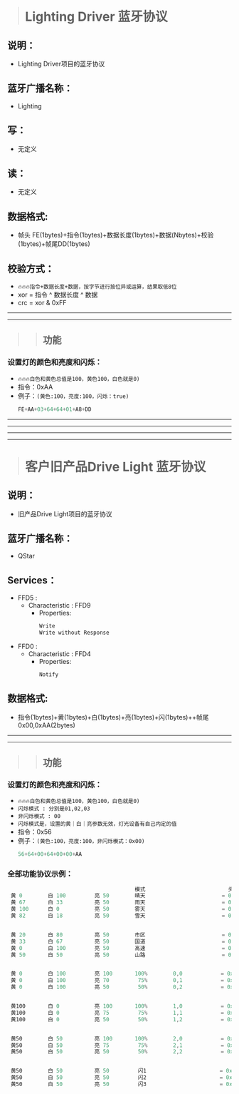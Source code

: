 > # Lighting Driver 蓝牙协议
## 说明：
 * Lighting Driver项目的蓝牙协议
## 蓝牙广播名称：
 * Lighting
## 写：
 * 无定义
## 读：
 * 无定义
## 数据格式:
 * 帧头 FE(1bytes)+指令(1bytes)+数据长度(1bytes)+数据(Nbytes)+校验(1bytes)+帧尾DD(1bytes)   
## 校验方式：
* `🔥🔥🔥指令+数据长度+数据，按字节进行按位异或运算，结果取低8位` 
 * xor = 指令 ^ 数据长度 ^ 数据
 * crc = xor & 0xFF
--- 
---  
>>## 功能
### 设置灯的颜色和亮度和闪烁：
* `🔥🔥🔥白色和黄色总值是100，黄色100，白色就是0)`
 * 指令：0xAA
 * 例子：`(黄色:100，亮度:100，闪烁：true)`
   ```javascript
   FE+AA+03+64+64+01+A8+DD
   ```


----
----
----
----
> # 客户旧产品Drive Light 蓝牙协议
## 说明：
 * 旧产品Drive Light项目的蓝牙协议
## 蓝牙广播名称：
 * QStar
## Services：
 * FFD5 : 
   * Characteristic : FFD9
     * Properties: 
       ```javascript
       Write
       Write without Response
       ```
 * FFD0 : 
   * Characteristic : FFD4
     * Properties: 
       ```javascript
       Notify
       ```       
## 数据格式:
 * 指令(1bytes)+黄(1bytes)+白(1bytes)+亮(1bytes)+闪(1bytes)++帧尾0x00,0xAA(2bytes)   
--- 
---  
>>## 功能
### 设置灯的颜色和亮度和闪烁：
* `🔥🔥🔥白色和黄色总值是100，黄色100，白色就是0)`
*  `闪烁模式 : 分别是01,02,03` 
*  `非闪烁模式 : 00`
*  `闪烁模式是，设置的黄｜白｜亮参数无效，灯光设备有自己内定的值`
 * 指令：0x56
 * 例子：`(黄色:100，亮度:100，非闪烁模式：0x00)`
   ```javascript
   56+64+00+64+00+00+AA
   ```
### 全部功能协议示例：
```javascript
                                        模式                          头   黄   白  亮   闪  (帧  尾)
 黄 0        白 100         亮 50        晴天                        = 0x56  00  64  32  00  00  aa
 黄 67       白 33          亮 50        雨天                        = 0x56  43  21  32  00  00  aa 
 黄 100      白 0           亮 50        雾天                        = 0x56  64  00  32  00  00  aa
 黄 82       白 18          亮 50        雪天                        = 0x56  52  12  32  00  00  aa


 黄 20       白 80          亮 50        市区                        = 0x56  14  50  32  00  00  aa
 黄 33       白 67          亮 50        国道                        = 0x56  21  43  32  00  00  aa
 黄 0        白 100         亮 50        高速                        = 0x56  00  64  32  00  00  aa
 黄 50       白 50          亮 50        山路                        = 0x56  32  32  32  00  00  aa


 黄 0        白 100         亮 100       100%        0,0            = 0x56  00  64  64  00  00  aa
 黄 0        白 100         亮 70         75%        0,1            = 0x56  00  64  4b  00  00  aa
 黄 0        白 100         亮 50         50%        0,2            = 0x56  00  64  32  00  00  aa


 黄100       白 0           亮 100       100%        1,0            = 0x56  64  00  64  00  00  aa
 黄100       白 0           亮 75         75%        1,1            = 0x56  64  00  4b  00  00  aa
 黄100       白 0           亮 50         50%        1,2            = 0x56  64  00  32  00  00  aa


 黄50        白 50          亮 100       100%        2,0            = 0x56  32  32  64  00  00  aa
 黄50        白 50          亮 75         75%        2,1            = 0x56  32  32  4b  00  00  aa
 黄50        白 50          亮 50         50%        2,2            = 0x56  32  32  32  00  00  aa


 黄50        白 50          亮 50         闪1                       = 0x56  32  32  32  01  00  aa
 黄50        白 50          亮 50         闪2                       = 0x56  32  32  32  02  00  aa
 黄50        白 50          亮 50         闪3                       = 0x56  32  32  32  03  00  aa
```